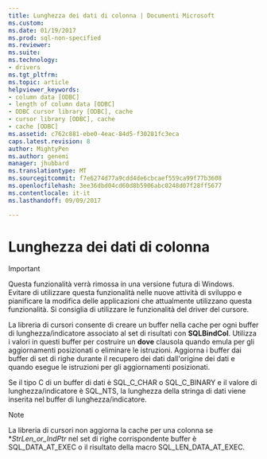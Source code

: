 ```yaml
---
title: Lunghezza dei dati di colonna | Documenti Microsoft
ms.custom: 
ms.date: 01/19/2017
ms.prod: sql-non-specified
ms.reviewer: 
ms.suite: 
ms.technology:
- drivers
ms.tgt_pltfrm: 
ms.topic: article
helpviewer_keywords:
- column data [ODBC]
- length of column data [ODBC]
- ODBC cursor library [ODBC], cache
- cursor library [ODBC], cache
- cache [ODBC]
ms.assetid: c762c881-ebe0-4eac-84d5-f30281fc3eca
caps.latest.revision: 8
author: MightyPen
ms.author: genemi
manager: jhubbard
ms.translationtype: MT
ms.sourcegitcommit: f7e6274d77a9cdd4de6cbcaef559ca99f77b3608
ms.openlocfilehash: 3ee36dbd04cd60d8b5906abc0248d07f28ff5677
ms.contentlocale: it-it
ms.lasthandoff: 09/09/2017

---
```

# <a name="length-of-column-data"></a>Lunghezza dei dati di colonna
> [!IMPORTANT]  
>  Questa funzionalità verrà rimossa in una versione futura di Windows. Evitare di utilizzare questa funzionalità nelle nuove attività di sviluppo e pianificare la modifica delle applicazioni che attualmente utilizzano questa funzionalità. Si consiglia di utilizzare le funzionalità del driver del cursore.  
  
 La libreria di cursori consente di creare un buffer nella cache per ogni buffer di lunghezza/indicatore associato al set di risultati con **SQLBindCol**. Utilizza i valori in questi buffer per costruire un **dove** clausola quando emula per gli aggiornamenti posizionati o eliminare le istruzioni. Aggiorna i buffer dai buffer di set di righe durante il recupero dei dati dall'origine dei dati e quando esegue le istruzioni per gli aggiornamenti posizionati.  
  
 Se il tipo C di un buffer di dati è SQL_C_CHAR o SQL_C_BINARY e il valore di lunghezza/indicatore è SQL_NTS, la lunghezza della stringa di dati viene inserita nel buffer di lunghezza/indicatore.  
  
> [!NOTE]  
>  La libreria di cursori non aggiorna la cache per una colonna se **StrLen_or_IndPtr* nel set di righe corrispondente buffer è SQL_DATA_AT_EXEC o il risultato della macro SQL_LEN_DATA_AT_EXEC.
